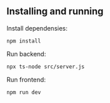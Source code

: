 ## Installing and running
Install dependensies:

```
npm install 
```

Run backend:

```
npx ts-node src/server.js
```

Run frontend:

```
npm run dev
```

